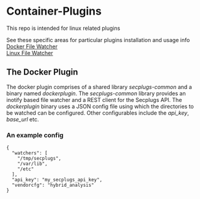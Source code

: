 # Container-Plugins

This repo is intended for linux related plugins

See these specific areas for particular plugins installation and usage info
[Docker File Watcher](https://secplugs.github.io/Container-Plugins/docs/containers/)  
[Linux File Watcher](https://secplugs.github.io/Container-Plugins/docs/linux/)  

## The Docker Plugin

The docker plugin comprises of a shared library _secplugs-common_ and a binary
named _dockerplugin_. The _secplugs-common_ library provides an inotify based
file watcher and a REST client for the Secplugs API. The _dockerplugin_ binary
uses a JSON config file using which the directories to be watched can be configured.
Other configurables include the *api_key*, *base_url* etc.

### An example config

    {
      "watchers": [
        "/tmp/secplugs",
		"/var/lib",
		"/etc"
      ],
	  "api_key": "my_secplugs_api_key",
	  "vendorcfg": "hybrid_analysis"
    }

